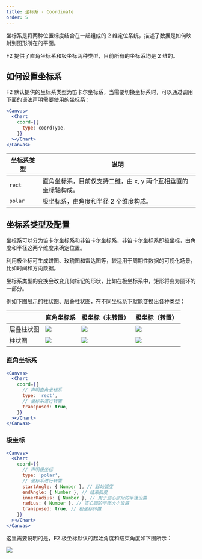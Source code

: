 ```yaml
---
title: 坐标系 - Coordinate
order: 5
---
```


坐标系是将两种位置标度结合在一起组成的 2 维定位系统，描述了数据是如何映射到图形所在的平面。

F2 提供了直角坐标系和极坐标两种类型，目前所有的坐标系均是 2 维的。

## 如何设置坐标系

F2 默认提供的坐标系类型为笛卡尔坐标系，当需要切换坐标系时，可以通过调用下面的语法声明需要使用的坐标系：

```jsx
<Canvas>
  <Chart
    coord={{
      type: coordType,
    }}
  ></Chart>
</Canvas>
```

| **坐标系类型** | **说明**                                                       |
| -------------- | -------------------------------------------------------------- |
| `rect`         | 直角坐标系，目前仅支持二维，由 x, y 两个互相垂直的坐标轴构成。 |
| `polar`        | 极坐标系，由角度和半径 2 个维度构成。                          |

## 坐标系类型及配置

坐标系可以分为笛卡尔坐标系和非笛卡尔坐标系，非笛卡尔坐标系即极坐标，由角度和半径这两个维度来确定位置。

利用极坐标可生成饼图、玫瑰图和雷达图等，较适用于周期性数据的可视化场景，比如时间和方向数据。

坐标系类型的变换会改变几何标记的形状，比如在极坐标系中，矩形将变为圆环的一部分。

例如下图展示的柱状图、层叠柱状图，在不同坐标系下就能变换出各种类型：

|  | 直角坐标系 | 极坐标（未转置） | 极坐标（转置） |
| --- | --- | --- | --- |
| 层叠柱状图 | ![](https://gw.alipayobjects.com/zos/skylark/e3c2af2e-8c42-4743-9eb2-00be4beecb50/2018/png/4b932828-aad3-4934-99be-0580dd6b88ba.png#width=) | ![](https://gw.alipayobjects.com/zos/skylark/a0e92822-3020-4f2c-b63b-19e9e7204a86/2018/png/cdb767a2-105d-499d-af09-383323b35222.png#width=) | ![](https://gw.alipayobjects.com/zos/skylark/5de8fa15-6ea1-4a13-93c0-e4646ca6601c/2018/png/a43c60de-692f-433a-bab2-93fc6e9bba3b.png#width=) |
| 柱状图 | ![](https://gw.alipayobjects.com/zos/skylark/e392736b-86a1-4452-9265-f7a5e8dc1805/2018/png/47caf538-6703-4db5-ae68-6605837f2803.png#width=) | ![](https://gw.alipayobjects.com/zos/skylark/383cdf9f-a631-4fc4-9f6a-593a22822242/2018/png/dd798932-1555-4988-bc68-353835d051b3.png#width=) | ![](https://gw.alipayobjects.com/zos/skylark/1a056c5c-13da-46d4-9315-2d589588d889/2018/png/4171f504-2f52-4ed6-ba8f-b7b286650692.png#width=) |

### 直角坐标系

```jsx
<Canvas>
  <Chart
    coord={{
      // 声明直角坐标系
      type: 'rect',
      // 坐标系进行转置
      transposed: true,
    }}
  ></Chart>
</Canvas>
```

### 极坐标

```jsx
<Canvas>
  <Chart
    coord={{
      // 声明极坐标
      type: 'polar',
      // 坐标系进行转置
      startAngle: { Number }, // 起始弧度
      endAngle: { Number }, // 结束弧度
      innerRadius: { Number }, // 用于空心部分的半径设置
      radius: { Number }, // 实心圆的半径大小设置
      transposed: true, // 极坐标转置
    }}
  ></Chart>
</Canvas>
```

这里需要说明的是，F2 极坐标默认的起始角度和结束角度如下图所示：

![](https://zos.alipayobjects.com/skylark/85950a42-9579-44cb-b656-8dd28c9a014a/attach/2378/d648679184c6977c/image.png#width=)
